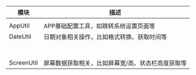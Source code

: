




| 模块         | 描述                      |
|------------|-------------------------|
|            |                         |
|   AppUtil  | APP基础配置工具，如跳转系统设置页面等    |
| DateUtil   | 日期对象相关操作，比如格式转换、获取时间等   |
|            |                         |
|            |                         |
|            |                         |
|            |                         |
|            |                         |
|            |                         |
|            |                         |
| ScreenUtil | 屏幕数据获取相关，比如屏幕宽/高、状态栏高度获取等 |